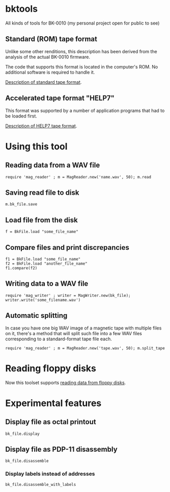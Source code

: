 # bktools
All kinds of tools for BK-0010 (my personal project open for public to see)

## Standard (ROM) tape format

Unlike some other renditions, this description has been derived from the analysis of the actual BK-0010 firmware.

The code that supports this format is located in the computer's ROM. No additional software is required to handle it.

[Description of standard tape format](doc/bk_tape_format.md).

## Accelerated tape format "HELP7"

This format was supported by a number of application programs that had to be loaded first.

[Description of HELP7 tape format](doc/help7_tape_format.md).

# Using this tool

## Reading data from a WAV file

```
require 'mag_reader' ; m = MagReader.new('name.wav', 50); m.read
```

## Saving read file to disk

```
m.bk_file.save
```

## Load file from the disk

```
f = BkFile.load "some_file_name"
```

## Compare files and print discrepancies

```
f1 = BkFile.load "some_file_name"
f2 = BkFile.load "another_file_name"
f1.compare(f2)
```

## Writing data to a WAV file

```
require 'mag_writer' ; writer = MagWriter.new(bk_file); writer.write('some_filename.wav')
```
## Automatic splitting

In case you have one big WAV image of a magnetic tape with multiple files on it, there's a method that will split such file into a few WAV files corresponding to a standard-format tape file each.

```
require 'mag_reader' ; m = MagReader.new('tape.wav', 50); m.split_tape

```

# Reading floppy disks

Now this toolset supports [reading data from floppy disks](doc/floppy_disks.md).

# Experimental features

## Display file as octal printout
```
bk_file.display

```

## Display file as PDP-11 disassembly

```
bk_file.disassemble

```

### Display labels instead of addresses

```
bk_file.disassemble_with_labels

```
